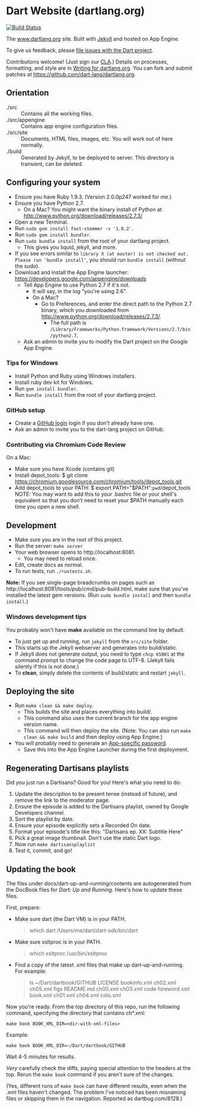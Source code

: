 # Dart Website (dartlang.org)

[![Build Status](https://drone.io/github.com/dart-lang/dartlang.org/status.png)](https://drone.io/github.com/dart-lang/dartlang.org/latest)

The www.dartlang.org site. Built with [Jekyll](https://github.com/mojombo/jekyll)
and hosted on App Engine.

To give us feedback, please
[file issues with the Dart project](https://code.google.com/p/dart/issues/entry?template=Documentation%20issue/feedback).

Contributions welcome!
(Just sign our [CLA](https://developers.google.com/open-source/cla/individual).)
Details on processes, formatting, and style are in
[Writing for dartlang.org](https://github.com/dart-lang/dartlang.org/wiki/Writing-for-dartlang.org).
You can fork and submit patches at https://github.com/dart-lang/dartlang.org.

## Orientation

<dl>
  <dt> ./src </dt>
  <dd> Contains all the working files. </dd>

  <dt> ./src/appengine </dt>
  <dd> Contains app engine configuration files. </dd>

  <dt> ./src/site </dt>
  <dd> Documents, HTML files, images, etc.
  You will work out of here normally. </dd>

  <dt> ./build </dt>
  <dd> Generated by Jekyll, to be deployed to server.
  This directory is transient, can be deleted. </dd>
</dl>

## Configuring your system

* Ensure you have Ruby 1.9.3. (Version 2.0.0p247 worked for me.)
* Ensure you have Python 2.7.
  * On a Mac? You might want the binary install of Python at http://www.python.org/download/releases/2.7.3/
* Open a new Terminal.
* Run `sudo gem install fast-stemmer -v '1.0.2'`.
* Run `sudo gem install bundler`.
* Run `sudo bundle install` from the root of your dartlang project.
  * This gives you liquid, jekyll, and more.
* If you see errors similar to `library X (at master) is not checked out. Please run 'bundle install'`, you should run `bundle install` (without the sudo).
* Download and install the App Engine launcher: https://developers.google.com/appengine/downloads
  * Tell App Engine to use Python 2.7 if it's not.
    * It will say, in the log "you're using 2.6".
    * On a Mac?
      * Go to Preferences, and enter the direct path to the Python 2.7 binary,
      which you downloaded from http://www.python.org/download/releases/2.7.3/.
        * The full path is `/Library/Frameworks/Python.framework/Versions/2.7/bin/python2.7`.
  * Ask an admin to invite you to modify the Dart project on the Google App Engine.

### Tips for Windows

* Install Python and Ruby using Windows installers.
* Install ruby dev kit for Windows.
* Run `gem install bundler`.
* Run `bundle install` from the root of your dartlang project.


### GitHub setup

* Create a [GitHub login](https://github.com/join) login if you don't already have one.
* Ask an admin to invite you to the dart-lang project on GitHub.


### Contributing via Chromium Code Review

On a Mac:
* Make sure you have Xcode (contains git)
* Install depot_tools:
  $ git clone https://chromium.googlesource.com/chromium/tools/depot_tools.git
* Add depot_tools to your PATH:
  $ export PATH="$PATH":`pwd`/depot_tools
  NOTE: You may want to add this to your .bashrc file or your shell's equivalent so that you don’t need to reset your $PATH manually each time you open a new shell.


## Development

* Make sure you are in the root of this project.
* Run the server: `make server`
* Your web browser opens to http://localhost:8081.
  * You may need to reload once.
* Edit, create docs as normal.
* To run tests, run `./runtests.sh`.

**Note:** If you see single-page breadcrumbs on pages such as http://localhost:8081/tools/pub/cmd/pub-build.html,
make sure that you've installed the latest gem versions.
(Run `sudo bundle install` and then `bundle install`.)


### Windows development tips

You probably won't have **make** available on the command line by default.

* To just get up and running, run `jekyll` from the `src/site` folder.  
* This starts up the Jekyll webserver and generates into build/static.
* If Jekyll does not generate output, you need to type `chcp 65001` at the 
  command prompt to change the code page to UTF-8. (Jekyll fails silently 
  if this is not done.)
* To **clean**, simply delete the contents of build/static and restart `jekyll`.


## Deploying the site

* Run `make clean && make deploy`.
  * This builds the site and places everything into build/.
  * This command also uses the current branch for the app engine version name.
  * This command will then deploy the site.
(Note: You can also run `make clean && make build` and then deploy using App Engine.)
* You will probably need to generate an [App-specific password](https://sites.google.com/a/google.com/second-factor/application-specific-passwords-faq).
  * Save this into the App Engine Launcher during the first deployment.

## Regenerating Dartisans playlists

Did you just run a Dartisans? Good for you! Here's what you need to do:

1. Update the description to be present tense (instead of future),
   and remove the link to the moderator page.
1. Ensure the episode is added to the Dartisans playlist, owned by
   Google Developers channel.
1. Sort the playlist by date.
1. Ensure your episode explicitly sets a Recorded On date.
1. Format your episode's title like this: "Dartisans ep. XX: Subtitle Here"
1. Pick a great image thumbnail. Don't use the static Dart logo.
1. Now run `make dartisansplaylist`
1. Test it, commit, and go!

## Updating the book

The files under docs/dart-up-and-running/contents are autogenerated
from the DocBook files for _Dart: Up and Running._
Here's how to update these files.

First, prepare:

* Make sure dart (the Dart VM) is in your PATH.

    > which dart
    /Users/me/dart/dart-sdk/bin/dart

* Make sure xsltproc is in your PATH.

    > which xsltproc
    /usr/bin/xsltproc

* Find a copy of the latest .xml files that make up dart-up-and-running.
  For example:

    > ls ~/Dart/dartbook/GITHUB
    LICENSE   bookinfo.xml  ch02.xml  ch05.xml  figs
    README.md ch00.xml  ch03.xml  code    foreword.xml
    book.xml  ch01.xml  ch04.xml  colo.xml

Now you're ready. From the top directory of this repo,
run the following command, specifying the directory that contains ch*.xml:

    make book BOOK_XML_DIR=<dir-with-xml-files>

Example:

    make book BOOK_XML_DIR=~/Dart/dartbook/GITHUB

Wait 4-5 minutes for results.

*Very* carefully check the diffs, paying special attention to the headers
at the top. Rerun the `make book` command if you aren't sure of the
changes.

(Yes, different runs of `make book` can have different results, even
when the .xml files haven't changed. The problem I've noticed has been
misnaming files or skipping them in the navigation. Reported as
dartbug.com/8128.)
